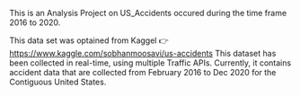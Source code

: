 This is an Analysis Project on US_Accidents occured during the time frame 2016 to 2020.

This data set was optained from Kaggel 👉https://www.kaggle.com/sobhanmoosavi/us-accidents
This dataset has been collected in real-time, using multiple Traffic APIs. Currently, it contains accident data that are collected from February 2016 to Dec 2020 for the Contiguous United States.


